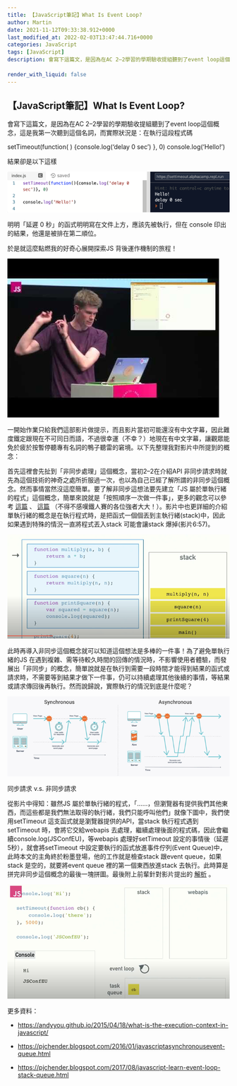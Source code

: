 ```yaml
---
title: 【JavaScript筆記】What Is Event Loop?
author: Martin
date: 2021-11-12T09:33:38.912+0000
last_modified_at: 2022-02-03T13:47:44.716+0000
categories: JavaScript
tags: [JavaScript]
description: 會寫下這篇文，是因為在AC 2–2學習的學期驗收提組聽到了event loop這個概念，這是我第一次聽到這個名詞，而實際狀況是：在執行這段程式碼

render_with_liquid: false
---
```


## 【JavaScript筆記】What Is Event Loop?

會寫下這篇文，是因為在AC 2–2學習的學期驗收提組聽到了event loop這個概念，這是我第一次聽到這個名詞，而實際狀況是：在執行這段程式碼

setTimeout\(function\( \) \{console\.log\(‘delay 0 sec’\) \}, 0\)
console\.log\(‘Hello\!’\)

結果卻是以下這樣


![](/assets/583fe5e6d450/1*dHrUiemCGf1oeUb54NK3-g.png)


明明「延遲 0 秒」的函式明明寫在文件上方，應該先被執行，但在 console 印出的結果，他還是被排在第二順位。

於是就這麼點燃我的好奇心展開探索JS 背後運作機制的旅程！


[![What the heck is the event loop anyway? | Philip Roberts | JSConf EU](/assets/583fe5e6d450/6c8d_hqdefault.jpg "What the heck is the event loop anyway? | Philip Roberts | JSConf EU")](https://www.youtube.com/watch?v=8aGhZQkoFbQ)


一開始作業只給我們這部影片做提示，而且影片當初可能還沒有中文字幕，因此難度鐵定跟現在不可同日而語，不過很幸運（不幸？）地現在有中文字幕，讓觀眾能免於疲於按暫停聽專有名詞的鴨子聽雷的窘境。以下先整理我對影片中所提到的概念：

首先這裡會先扯到「非同步處理」這個概念，當初2–2在介紹API 非同步請求時就先為這個技術的神奇之處所折服過一次，也以為自己已經了解所謂的非同步這個概念。然而事情當然沒這麼簡單。要了解非同步這想法要先建立「JS 屬於單執行緒的程式」這個概念，簡單來說就是「按照順序一次做一件事」，更多的觀念可以參考 [這篇](https://www.itread01.com/ixyfq.html) 、 [這篇](https://ithelp.ithome.com.tw/articles/10200054) （不得不感嘆鐵人賽的各位強者大大！）。影片中也更詳細的介紹單執行緒的概念是在執行程式時，是把函式一個個丟到主執行緒\(stack\)中，因此如果遇到特殊的情況一直將程式丟入stack 可能會讓stack 爆掉\(影片6:57\)。


![](/assets/583fe5e6d450/1*A20J1a27fKgAgu46GLdjTg.png)


此時再導入非同步這個概念就可以知道這個想法是多棒的一件事！為了避免單執行緒的JS 在遇到複雜、需等待較久時間的回傳的情況時，不影響使用者體驗，而發展出「非同步」的概念，簡單說就是在執行到需要一段時間才能得到結果的函式或請求時，不需要等到結果才做下一件事，仍可以持續處理其他後續的事情，等結果或請求傳回後再執行。然而說歸說，實際執行的情況到底是什麼呢？


![同步請求 v\.s\. 非同步請求](/assets/583fe5e6d450/1*Bn6ZN5Q4qmy9jP7dgsAWMA.png)

同步請求 v\.s\. 非同步請求

從影片中得知：雖然JS 屬於單執行緒的程式，「……，但瀏覽器有提供我們其他東西，而這些都是我們無法取得的執行緒，我們只能呼叫他們」就像下圖中，我們使用setTimeout 這支函式就是瀏覽器提供的API，當stack 執行程式遇到setTimeout 時，會將它交給webapis 去處理，繼續處理後面的程式碼，因此會繼續console\.log\(JSConfEU\)，等webapis 處理好setTimeout 設定的事情後（延遲5秒），就會將setTimeout 中設定要執行的函式放進事件佇列\(Event Queue\)中，此時本文的主角終於粉墨登場，他的工作就是檢查stack 跟event queue，如果stack 是空的，就要將event queue 裡的第一個東西放進stack 去執行。此時算是拼完非同步這個概念的最後一塊拼圖。最後附上前輩針對影片提出的 [解析](https://pjchender.blogspot.com/2017/08/javascript-learn-event-loop-stack-queue.html) 。


![](/assets/583fe5e6d450/1*ncnt3ypsnhMKsbF2DniRGQ.png)


更多資料：


- https://andyyou.github.io/2015/04/18/what-is-the-execution-context-in-javascript/



- https://pjchender.blogspot.com/2016/01/javascriptasynchronousevent-queue.html


- https://pjchender.blogspot.com/2017/08/javascript-learn-event-loop-stack-queue.html



